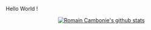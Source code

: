 Hello World !

<div align="center">

[![Romain Cambonie's github stats](https://github-readme-stats.vercel.app/api?username=romain-cambonie&title_color=fff&icon_color=8B959E&text_color=9f9f9f&bg_color=0E1217)](https://github.com/romain-cambonie)


</div>

